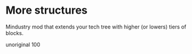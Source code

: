 # More structures
Mindustry mod that extends your tech tree with higher (or lowers) tiers of blocks.



unoriginal 100
